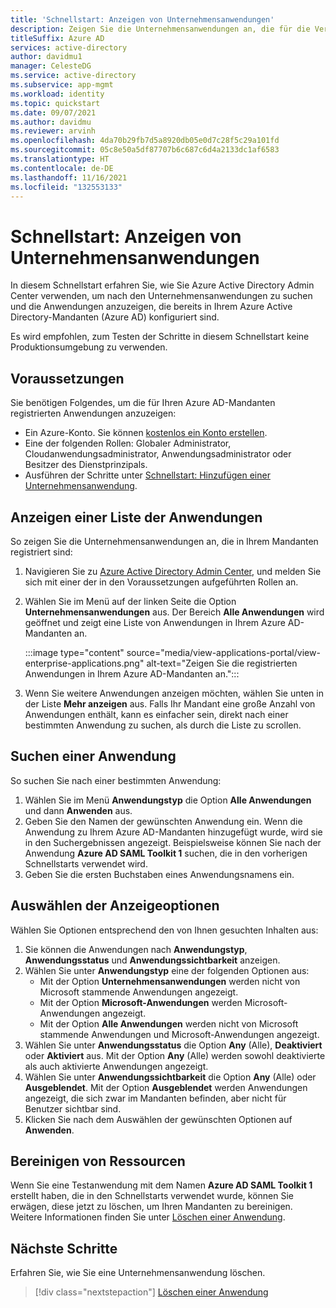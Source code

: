 ```yaml
---
title: 'Schnellstart: Anzeigen von Unternehmensanwendungen'
description: Zeigen Sie die Unternehmensanwendungen an, die für die Verwendung Ihres Azure Active Directory-Mandanten registriert sind.
titleSuffix: Azure AD
services: active-directory
author: davidmu1
manager: CelesteDG
ms.service: active-directory
ms.subservice: app-mgmt
ms.workload: identity
ms.topic: quickstart
ms.date: 09/07/2021
ms.author: davidmu
ms.reviewer: arvinh
ms.openlocfilehash: 4da70b29fb7d5a8920db05e0d7c28f5c29a101fd
ms.sourcegitcommit: 05c8e50a5df87707b6c687c6d4a2133dc1af6583
ms.translationtype: HT
ms.contentlocale: de-DE
ms.lasthandoff: 11/16/2021
ms.locfileid: "132553133"
---
```

# <a name="quickstart-view-enterprise-applications"></a>Schnellstart: Anzeigen von Unternehmensanwendungen

In diesem Schnellstart erfahren Sie, wie Sie Azure Active Directory Admin Center verwenden, um nach den Unternehmensanwendungen zu suchen und die Anwendungen anzuzeigen, die bereits in Ihrem Azure Active Directory-Mandanten (Azure AD) konfiguriert sind.

Es wird empfohlen, zum Testen der Schritte in diesem Schnellstart keine Produktionsumgebung zu verwenden.

## <a name="prerequisites"></a>Voraussetzungen

Sie benötigen Folgendes, um die für Ihren Azure AD-Mandanten registrierten Anwendungen anzuzeigen:

- Ein Azure-Konto. Sie können [kostenlos ein Konto erstellen](https://azure.microsoft.com/free/?WT.mc_id=A261C142F).
- Eine der folgenden Rollen: Globaler Administrator, Cloudanwendungsadministrator, Anwendungsadministrator oder Besitzer des Dienstprinzipals.
- Ausführen der Schritte unter [Schnellstart: Hinzufügen einer Unternehmensanwendung](add-application-portal.md).

## <a name="view-a-list-of-applications"></a>Anzeigen einer Liste der Anwendungen

So zeigen Sie die Unternehmensanwendungen an, die in Ihrem Mandanten registriert sind:

1. Navigieren Sie zu [Azure Active Directory Admin Center](https://aad.portal.azure.com), und melden Sie sich mit einer der in den Voraussetzungen aufgeführten Rollen an.
1. Wählen Sie im Menü auf der linken Seite die Option **Unternehmensanwendungen** aus. Der Bereich **Alle Anwendungen** wird geöffnet und zeigt eine Liste von Anwendungen in Ihrem Azure AD-Mandanten an.

    :::image type="content" source="media/view-applications-portal/view-enterprise-applications.png" alt-text="Zeigen Sie die registrierten Anwendungen in Ihrem Azure AD-Mandanten an.":::

1. Wenn Sie weitere Anwendungen anzeigen möchten, wählen Sie unten in der Liste **Mehr anzeigen** aus. Falls Ihr Mandant eine große Anzahl von Anwendungen enthält, kann es einfacher sein, direkt nach einer bestimmten Anwendung zu suchen, als durch die Liste zu scrollen.

## <a name="search-for-an-application"></a>Suchen einer Anwendung

So suchen Sie nach einer bestimmten Anwendung:

1. Wählen Sie im Menü **Anwendungstyp** die Option **Alle Anwendungen** und dann **Anwenden** aus.
1. Geben Sie den Namen der gewünschten Anwendung ein. Wenn die Anwendung zu Ihrem Azure AD-Mandanten hinzugefügt wurde, wird sie in den Suchergebnissen angezeigt. Beispielsweise können Sie nach der Anwendung **Azure AD SAML Toolkit 1** suchen, die in den vorherigen Schnellstarts verwendet wird. 
1. Geben Sie die ersten Buchstaben eines Anwendungsnamens ein.

## <a name="select-viewing-options"></a>Auswählen der Anzeigeoptionen

Wählen Sie Optionen entsprechend den von Ihnen gesuchten Inhalten aus:

1. Sie können die Anwendungen nach **Anwendungstyp**, **Anwendungsstatus** und **Anwendungssichtbarkeit** anzeigen.
1. Wählen Sie unter **Anwendungstyp** eine der folgenden Optionen aus:
    - Mit der Option **Unternehmensanwendungen** werden nicht von Microsoft stammende Anwendungen angezeigt.
    - Mit der Option **Microsoft-Anwendungen** werden Microsoft-Anwendungen angezeigt.
    - Mit der Option **Alle Anwendungen** werden nicht von Microsoft stammende Anwendungen und Microsoft-Anwendungen angezeigt.
1. Wählen Sie unter **Anwendungsstatus** die Option **Any** (Alle), **Deaktiviert** oder **Aktiviert** aus. Mit der Option **Any** (Alle) werden sowohl deaktivierte als auch aktivierte Anwendungen angezeigt.
1. Wählen Sie unter **Anwendungssichtbarkeit** die Option **Any** (Alle) oder **Ausgeblendet**. Mit der Option **Ausgeblendet** werden Anwendungen angezeigt, die sich zwar im Mandanten befinden, aber nicht für Benutzer sichtbar sind.
1. Klicken Sie nach dem Auswählen der gewünschten Optionen auf **Anwenden**.

## <a name="clean-up-resources"></a>Bereinigen von Ressourcen

Wenn Sie eine Testanwendung mit dem Namen **Azure AD SAML Toolkit 1** erstellt haben, die in den Schnellstarts verwendet wurde, können Sie erwägen, diese jetzt zu löschen, um Ihren Mandanten zu bereinigen. Weitere Informationen finden Sie unter [Löschen einer Anwendung](delete-application-portal.md).

## <a name="next-steps"></a>Nächste Schritte

Erfahren Sie, wie Sie eine Unternehmensanwendung löschen.
> [!div class="nextstepaction"]
> [Löschen einer Anwendung](add-application-portal.md)

